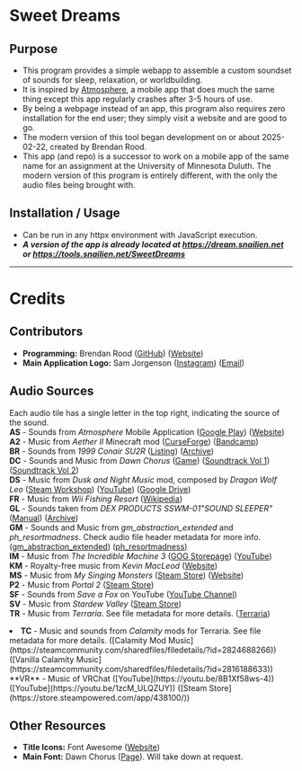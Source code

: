 # Sweet Dreams

## Purpose
 - This program provides a simple webapp to assemble a custom soundset of sounds for sleep, relaxation, or worldbuilding.
 - It is inspired by [Atmosphere](https://play.google.com/store/apps/details?id=com.peakpocketstudios.atmosphere), a mobile app that does much the same thing except this app regularly crashes after 3-5 hours of use.
 - By being a webpage instead of an app, this program also requires zero installation for the end user; they simply visit a website and are good to go.
 - The modern version of this tool began development on or about 2025-02-22, created by Brendan Rood.
 - This app (and repo) is a successor to work on a mobile app of the same name for an assignment at the University of Minnesota Duluth. The modern version of this program is entirely different, with the only the audio files being brought with.

## Installation / Usage
 - Can be run in any httpx environment with JavaScript execution.
 - ***A version of the app is already located at https://dream.snailien.net or https://tools.snailien.net/SweetDreams***

<hr>

# Credits

 ## Contributors
  - **Programming:** Brendan Rood ([GitHub](https://github.com/Snail51)) ([Website](https://brendan.snailien.net/))
  - **Main Application Logo:** Sam Jorgenson ([Instagram](https://www.instagram.com/x.indomitus.x/)) ([Email](mailto:illuminated.kreation@gmail.com))

 ## Audio Sources
  Each audio tile has a single letter in the top right, indicating the source of the sound.<br>
  **AS** - Sounds from *Atmosphere* Mobile Application (<a target="_blank" href="https://play.google.com/store/apps/details?id=com.peakpocketstudios.atmosphere">Google Play</a>) (<a target="_blank" href="https://peakpocketstudios.com/">Website</a>)<br>
  **A2** - Music from *Aether II* Minecraft mod ([CurseForge](https://www.curseforge.com/minecraft/mc-mods/aether-ii)) ([Bandcamp](https://emilevankrieken.bandcamp.com/album/the-aether-ii-original-soundtrack))<br>
  **BR** - Sounds from *1999 Conair SU2R* ([Listing](https://www.ebay.com/itm/226174116501)) ([Archive](https://web.archive.org/web/20250407200159/https://www.ebay.com/itm/226174116501))<br>
  **DC** - Sounds and Music from *Dawn Chorus* ([Game](https://dawn-chorus.itch.io/dawn-chorus)) ([Soundtrack Vol 1](https://buildingslikeradiators.bandcamp.com/album/dawn-chorus-soundtrack-vol-1)) ([Soundtrack Vol 2](https://buildingslikeradiators.bandcamp.com/album/dawn-chorus-soundtrack-vol-2))<br>
  **DS** - Music from *Dusk and Night Music* mod, composed by *Dragon Wolf Leo* ([Steam Workshop](https://steamcommunity.com/sharedfiles/filedetails/?id=416991215)) ([YouTube](https://youtu.be/wK7E97Cdxfg)) ([Google Drive](https://drive.google.com/file/d/0B-TkVUjFUD-pd1NXUWR0emxsRjg/view?resourcekey=0-jSu8VIAPdQ33L8WmBeCigA))<br>
  **FR** - Music from *Wii Fishing Resort* ([Wikipedia](https://en.wikipedia.org/wiki/Fishing_Resort))<br>
  **GL** - Sounds taken from *DEX PRODUCTS SSWM-01&quot;SOUND SLEEPER&quot;* ([Manual](https://www.dexbaby.com/s/SS-01_Instructions_0810.pdf)) ([Archive](https://web.archive.org/web/20250407200524/https://www.dexbaby.com/s/SS-01_Instructions_0810.pdf))<br>
  **GM** - Sounds and Music from *gm_abstraction_extended* and *ph_resortmadness*. Check audio file header metadata for more info. ([gm_abstraction_extended](https://steamcommunity.com/sharedfiles/filedetails/?id=734919940)) ([ph_resortmadness](https://steamcommunity.com/sharedfiles/filedetails/?id=1389282477))<br>
  **IM** - Music from *The Incredible Machine 3* ([GOG Storepage](https://www.gog.com/en/game/the_incredible_machine_mega_pack)) ([YouTube](https://youtu.be/CWQZ8PEVn7o))<br>
  **KM** - Royalty-free music from *Kevin MacLeod* ([Website](https://incompetech.com/music/royalty-free/music.html))<br>
  **MS** - Music from *My Singing Monsters* ([Steam Store](https://store.steampowered.com/app/1419170/)) ([Website](https://www.bigbluebubble.com/home/games/my-singing-monsters-series/my-singing-monsters/))<br>
  **P2** - Music from *Portal 2* ([Steam Store](https://store.steampowered.com/app/620/))<br>
  **SF** - Sounds from *Save a Fox* on YouTube ([YouTube Channel](https://www.youtube.com/@Saveafox))<br>
  **SV** - Music from *Stardew Valley* ([Steam Store](https://store.steampowered.com/app/413150/))<br>
  **TR** - Music from *Terraria*. See file metadata for more details. ([Terraria](https://store.steampowered.com/app/105600/))<br>
  <li><b>TC</b> - Music and sounds from <i>Calamity</i> mods for Terraria. See file metadata for more details. ([Calamity Mod Music](https://steamcommunity.com/sharedfiles/filedetails/?id=2824688266)) ([Vanilla Calamity Music](https://steamcommunity.com/sharedfiles/filedetails/?id=2816188633))<br>
  **VR** - Music of VRChat ([YouTube](https://youtu.be/8B1Xf58ws-4)) ([YouTube](https://youtu.be/1zcM_ULQZUY)) ([Steam Store](https://store.steampowered.com/app/438100/))<br>

 ## Other Resources
  - **Title Icons:** Font Awesome ([Website](https://fontawesome.com/))
  - **Main Font:** Dawn Chorus ([Page](https://dawn-chorus.itch.io/dawn-chorus)). Will take down at request.
